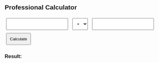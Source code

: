 <?php
class Calculator {
    public static function calculate($num1, $num2, $operator) {
        switch ($operator) {
            case '+': return $num1 + $num2;
            case '-': return $num1 - $num2;
            case '*': return $num1 * $num2;
            case '/': return $num2 != 0 ? $num1 / $num2 : "Error: Division by zero";
            default: return "Invalid operator";
        }
    }
}

$result = "";
if ($_SERVER["REQUEST_METHOD"] === "POST") {
    $num1 = floatval($_POST['num1']);
    $num2 = floatval($_POST['num2']);
    $operator = $_POST['operator'];
    $result = Calculator::calculate($num1, $num2, $operator);
}
?>

<!DOCTYPE html>
<html>
<head>
    <title>Professional PHP Calculator</title>
    <style>
        body { font-family: Arial, sans-serif; margin: 50px; }
        input, select, button { padding: 10px; margin: 5px; }
    </style>
</head>
<body>
    <h2>Professional Calculator</h2>
    <form method="post">
        <input type="number" step="any" name="num1" required>
        <select name="operator">
            <option>+</option>
            <option>-</option>
            <option>*</option>
            <option>/</option>
        </select>
        <input type="number" step="any" name="num2" required>
        <button type="submit">Calculate</button>
    </form>
    <?php if($result !== ""): ?>
        <h3>Result: <?= htmlspecialchars($result) ?></h3>
    <?php endif; ?>
</body>
</html>
